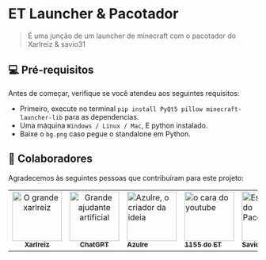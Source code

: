 # ET Launcher & Pacotador

> É uma junção de um launcher de minecraft com o pacotador do Xarlreiz & savio31

## 💻 Pré-requisitos

Antes de começar, verifique se você atendeu aos seguintes requisitos:

- Primeiro, execute no terminal `pip install PyQt5 pillow minecraft-launcher-lib` para as dependencias.  
- Uma máquina `Windows / Linux / Mac`, E python instalado.
- Baixe o `bg.png` caso pegue o standalone em Python.

## 🤝 Colaboradores

Agradecemos às seguintes pessoas que contribuíram para este projeto:

<table>
  <tr>
    <td align="center">
      <a href="#" title="xarlreiz ">
        <img src="https://files.catbox.moe/o8tzr9.webp" width="100px;" alt="O grande xarlreiz "/><br>
        <sub>
          <b>Xarlreiz </b>
        </sub>
      </a>
    </td>
    <td align="center">
      <a href="#" title="ChatGPT">
        <img src="https://static.vecteezy.com/system/resources/previews/021/059/827/non_2x/chatgpt-logo-chat-gpt-icon-on-white-background-free-vector.jpg" width="100px;" alt="Grande ajudante artificial"/><br>
        <sub>
          <b>ChatGPT</b>
        </sub>
      </a>
    </td>
    <td align="Azulre">
      <a href="#" title="Azulre">
        <img src="https://files.catbox.moe/dpvqpn.webp" width="100px;" alt="Azulre, o criador da ideia"/><br>
        <sub>
          <b>Azulre</b>
          </sub>
      </a>
    </td>
    <td align="1155 do ET">
      <a href="#" title="1155 do ET">
        <img src="https://files.catbox.moe/529fqj.webp" width="100px;" alt="o cara do youtube"/><br>
        <sub>
          <b>1155 do ET</b>
        </sub>
         </a>
    </td>
    <td align="Savio31">
      <a href="#" title="savio31">
        <img src="https://files.catbox.moe/xn134h.webp" width="100px;" alt="Escritor do Pacotador"/><br>
        <sub>
          <b>Savio31</b>
        </sub>
      </a>
    </td>
  </tr>
</table>


